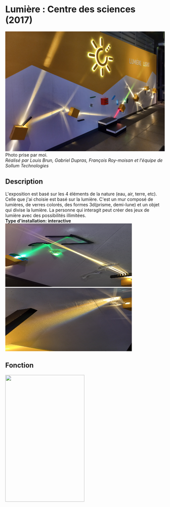 # Lumière : Centre des sciences (2017)
![photo](media/vue_ensemble_lumiere.jpg) <br>
Photo prise par moi. <br> 
*Réalisé par Louis Brun, Gabriel Dupras, François Roy-moisan et l'équipe de Sollum Technologies*
## Description
L'exposition est basé sur les 4 éléments de la nature (eau, air, terre, etc). Celle que j'ai
choisie est basé sur la lumière. C'est un mur composé de lumières, de verres colorés, des
formes 3d(prisme, demi-lune) et un objet qui divise la lumière. La personne qui interagit
peut créer des jeux de lumière avec des possibilités illimitées. <br>
**Type d'installation: interactive**<br>
<img src="media/description_exemple_1.jpg" width="400" height="200">  <img src="media/description_exemple_2.jpg" width="400" height="200">
## Fonction 
<img src="media/fiche_expo_lumiere.jpg" width="250" height="400">
